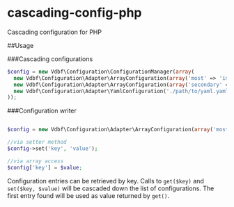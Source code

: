 cascading-config-php
====================

Cascading configuration for PHP

##Usage

###Cascading configurations

```php
$config = new Vdbf\Configuration\ConfigurationManager(array(
  new Vdbf\Configuration\Adapter\ArrayConfiguration(array('most' => 'important')),
  new Vdbf\Configuration\Adapter\ArrayConfiguration(array('secondary' => 'importance')),
  new Vdbf\Configuration\Adapter\YamlConfiguration('./path/to/yaml.yaml')
));
```

###Configuration writer
```php

$config = new Vdbf\Configuration\Adapter\ArrayConfiguration(array('most' => 'important'));

//via setter method
$config->set('key', 'value');

//via array access
$config['key'] = $value;
```


Configuration entries can be retrieved by key. Calls to `get($key)` and `set($key, $value)` will be cascaded down the list of configurations. The first entry found will be used as value returned by `get()`.
